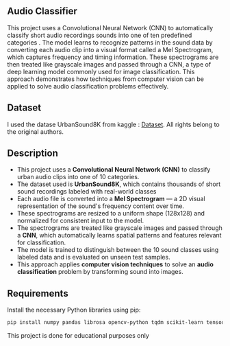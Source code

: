 ## Audio Classifier

This project uses a Convolutional Neural Network (CNN) to automatically classify short audio recordings  sounds into one of ten predefined categories . The model learns to recognize patterns in the sound data by converting each audio clip into a visual format called a Mel Spectrogram, which captures frequency and timing information. These spectrograms are then treated like grayscale images and passed through a CNN, a type of deep learning model commonly used for image classification. This approach demonstrates how techniques from computer vision can be applied to solve audio classification problems effectively.

## Dataset

I used the datase UrbanSound8K from kaggle : [Dataset](https://www.kaggle.com/datasets/chrisfilo/urbansound8k). All rights belong to the original authors.

## Description

- This project uses a **Convolutional Neural Network (CNN)** to classify urban audio clips into one of 10 categories.
- The dataset used is **UrbanSound8K**, which contains thousands of short sound recordings labeled with real-world classes
- Each audio file is converted into a **Mel Spectrogram** — a 2D visual representation of the sound's frequency content over time.
- These spectrograms are resized to a uniform shape (128x128) and normalized for consistent input to the model.
- The spectrograms are treated like grayscale images and passed through a **CNN**, which automatically learns spatial patterns and features relevant for classification.
- The model is trained to distinguish between the 10 sound classes using labeled data and is evaluated on unseen test samples.
- This approach applies **computer vision techniques** to solve an **audio classification** problem by transforming sound into images.

## Requirements

Install the necessary Python libraries using pip:

```bash
pip install numpy pandas librosa opencv-python tqdm scikit-learn tensorflow matplotlib seaborn
```

This project is done for educational purposes only
